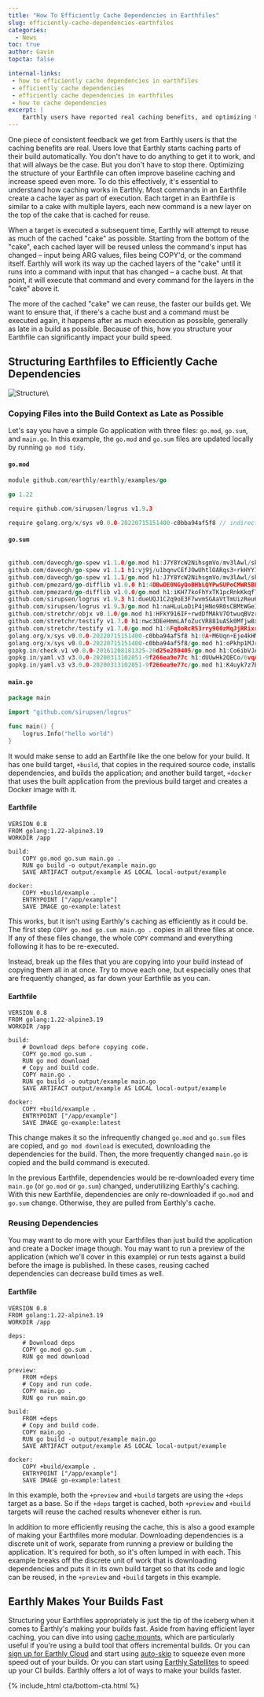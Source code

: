 ```yaml
---
title: "How To Efficiently Cache Dependencies in Earthfiles"
slug: efficiently-cache-dependencies-earthfiles
categories:
  - News
toc: true
author: Gavin
topcta: false

internal-links:
 - how to efficiently cache dependencies in earthfiles
 - efficiently cache dependencies
 - efficiently cache dependencies in earthfiles
 - how to cache dependencies
excerpt: |
    Earthly users have reported real caching benefits, and optimizing the structure of Earthfiles can further improve caching and increase build speed. By copying files into the build context as late as possible and reusing dependencies, developers can make their builds faster and more efficient.
---
```


One piece of consistent feedback we get from Earthly users is that the caching benefits are real. Users love that Earthly starts caching parts of their build automatically. You don't have to do anything to get it to work, and that will always be the case.
But you don't have to stop there. Optimizing the structure of your Earthfile can often improve baseline caching and increase speed even more. To do this effectively, it's essential to understand how caching works in Earthly.
Most commands in an Earthfile create a cache layer as part of execution. Each target in an Earthfile is similar to a cake with multiple layers, each new command is a new layer on the top of the cake that is cached for reuse.

When a target is executed a subsequent time, Earthly will attempt to reuse as much of the cached "cake" as possible. Starting from the bottom of the "cake", each cached layer will be reused unless the command's input has changed – input being ARG values, files being COPY'd, or the command itself. Earthly will work its way up the cached layers of the "cake" until it runs into a command with input that has changed – a cache bust. At that point, it will execute that command and every command for the layers in the "cake" above it.

The more of the cached "cake" we can reuse, the faster our builds get. We want to ensure that, if there's a cache bust and a command must be executed again, it happens after as much execution as possible, generally as late in a build as possible. Because of this, how you structure your Earthfile can significantly impact your build speed.

## Structuring Earthfiles to Efficiently Cache Dependencies

![Structure]({{site.images}}{{page.slug}}/structure.png)\

### Copying Files into the Build Context as Late as Possible

Let's say you have a simple Go application with three files:  `go.mod`, `go.sum`, and `main.go`. In this example, the `go.mod` and `go.sum` files are updated locally by running `go mod tidy`.

#### `go.mod`

~~~{.go caption=""}
module github.com/earthly/earthly/examples/go

go 1.22

require github.com/sirupsen/logrus v1.9.3

require golang.org/x/sys v0.0.0-20220715151400-c0bba94af5f8 // indirect
~~~

#### `go.sum`

~~~{.go caption=""}

github.com/davecgh/go-spew v1.1.0/go.mod h1:J7Y8YcW2NihsgmVo/mv3lAwl/skON4iLHjSsI+c5H38=
github.com/davecgh/go-spew v1.1.1 h1:vj9j/u1bqnvCEfJOwUhtlOARqs3+rkHYY13jYWTU97c=
github.com/davecgh/go-spew v1.1.1/go.mod h1:J7Y8YcW2NihsgmVo/mv3lAwl/skON4iLHjSsI+c5H38=
github.com/pmezard/go-difflib v1.0.0 h1:4DBwDE0NGyQoBHbLQYPwSUPoCMWR5BEzIk/f1lZbAQM=
github.com/pmezard/go-difflib v1.0.0/go.mod h1:iKH77koFhYxTK1pcRnkKkqfTogsbg7gZNVY4sRDYZ/4=
github.com/sirupsen/logrus v1.9.3 h1:dueUQJ1C2q9oE3F7wvmSGAaVtTmUizReu6fjN8uqzbQ=
github.com/sirupsen/logrus v1.9.3/go.mod h1:naHLuLoDiP4jHNo9R0sCBMtWGeIprob74mVsIT4qYEQ=
github.com/stretchr/objx v0.1.0/go.mod h1:HFkY916IF+rwdDfMAkV7OtwuqBVzrE8GR6GFx+wExME=
github.com/stretchr/testify v1.7.0 h1:nwc3DEeHmmLAfoZucVR881uASk0Mfjw8xYJ99tb5CcY=
github.com/stretchr/testify v1.7.0/go.mod h1:6Fq8oRcR53rry900zMqJjRRixrwX3KX962/h/Wwjteg=
golang.org/x/sys v0.0.0-20220715151400-c0bba94af5f8 h1:0A+M6Uqn+Eje4kHMK80dtF3JCXC4ykBgQG4Fe06QRhQ=
golang.org/x/sys v0.0.0-20220715151400-c0bba94af5f8/go.mod h1:oPkhp1MJrh7nUepCBck5+mAzfO9JrbApNNgaTdGDITg=
gopkg.in/check.v1 v0.0.0-20161208181325-20d25e280405/go.mod h1:Co6ibVJAznAaIkqp8huTwlJQCZ016jof/cbN4VW5Yz0=
gopkg.in/yaml.v3 v3.0.0-20200313102051-9f266ea9e77c h1:dUUwHk2QECo/6vqA44rthZ8ie2QXMNeKRTHCNY2nXvo=
gopkg.in/yaml.v3 v3.0.0-20200313102051-9f266ea9e77c/go.mod h1:K4uyk7z7BCEPqu6E+C64Yfv1cQ7kz7rIZviUmN+EgEM=
~~~

#### `main.go`

~~~{.go caption="main.go"}
package main

import "github.com/sirupsen/logrus"

func main() {
    logrus.Info("hello world")
}
~~~

It would make sense to add an Earthfile like the one below for your build. It has one build target, `+build`, that copies in the required source code, installs dependencies, and builds the application; and another build target, `+docker` that uses the built application from the previous build target and creates a Docker image with it.

#### Earthfile

~~~{.dockerfile caption="Earthfile"}
VERSION 0.8
FROM golang:1.22-alpine3.19
WORKDIR /app

build:
    COPY go.mod go.sum main.go .
    RUN go build -o output/example main.go
    SAVE ARTIFACT output/example AS LOCAL local-output/example

docker:
    COPY +build/example .
    ENTRYPOINT ["/app/example"]
    SAVE IMAGE go-example:latest
~~~

This works, but it isn't using Earthly's caching as efficiently as it could be. The first step `COPY go.mod go.sum main.go .` copies in all three files at once. If any of these files change, the whole `COPY` command and everything following it has to be re-executed.

Instead, break up the files that you are copying into your build instead of copying them all in at once. Try to move each one, but especially ones that are frequently changed, as far down your Earthfile as you can.

#### Earthfile

~~~{.dockerfile caption="Earthfile"}
VERSION 0.8
FROM golang:1.22-alpine3.19
WORKDIR /app

build:
    # Download deps before copying code.
    COPY go.mod go.sum .
    RUN go mod download
    # Copy and build code.
    COPY main.go .
    RUN go build -o output/example main.go
    SAVE ARTIFACT output/example AS LOCAL local-output/example

docker:
    COPY +build/example .
    ENTRYPOINT ["/app/example"]
    SAVE IMAGE go-example:latest
~~~

This change makes it so the infrequently changed `go.mod` and `go.sum` files are copied, and `go mod download` is executed, downloading the dependencies for the build. Then, the more frequently changed `main.go` is copied and the build command is executed.

In the previous Earthfile, dependencies would be re-downloaded every time `main.go` (or `go.mod` or `go.sum`) changed, underutilizing Earthly's caching. With this new Earthfile, dependencies are only re-downloaded if `go.mod` and `go.sum` change. Otherwise, they are pulled from Earthly's cache.

### Reusing Dependencies

You may want to do more with your Earthfiles than just build the application and create a Docker image though. You may want to run a preview of the application (which we'll cover in this example) or run tests against a build before the image is published. In these cases, reusing cached dependencies can decrease build times as well.

#### Earthfile

~~~{.dockerfile caption="Earthfile"}
VERSION 0.8
FROM golang:1.22-alpine3.19
WORKDIR /app

deps:
    # Download deps
    COPY go.mod go.sum .
    RUN go mod download

preview:
    FROM +deps
    # Copy and run code.
    COPY main.go .
    RUN go run main.go

build:
    FROM +deps
    # Copy and build code.
    COPY main.go .
    RUN go build -o output/example main.go
    SAVE ARTIFACT output/example AS LOCAL local-output/example

docker:
    COPY +build/example .
    ENTRYPOINT ["/app/example"]
    SAVE IMAGE go-example:latest
~~~

In this example, both the `+preview` and `+build` targets are using the `+deps` target as a base. So if the `+deps` target is cached, both `+preview` and `+build` targets will reuse the cached results whenever either is run.

In addition to more efficiently reusing the cache, this is also a good example of making your Earthfiles more modular. Downloading dependencies is a discrete unit of work, separate from running a preview or building the application. It's required for both, so it's often lumped in with each. This example breaks off the discrete unit of work that is downloading dependencies and puts it in its own build target so that its code and logic can be reused, in the `+preview` and `+build` targets in this example.

## Earthly Makes Your Builds Fast

Structuring your Earthfiles appropriately is just the tip of the iceberg when it comes to Earthly's making your builds fast. Aside from having efficient layer caching, you can dive into using [cache mounts](https://docs.earthly.dev/docs/caching/caching-in-earthfiles#id-2.-cache-mounts), which are particularly useful if you're using a build tool that offers incremental builds. Or you can [sign up for Earthly Cloud](https://cloud.earthly.dev/login) and start using [auto-skip](https://docs.earthly.dev/docs/caching/caching-in-earthfiles#id-3.-auto-skip) to squeeze even more speed out of your builds. Or you can start using [Earthly Satellites](https://earthly.dev/earthly-satellites) to speed up your CI builds. Earthly offers a lot of ways to make your builds faster.

{% include_html cta/bottom-cta.html %}
